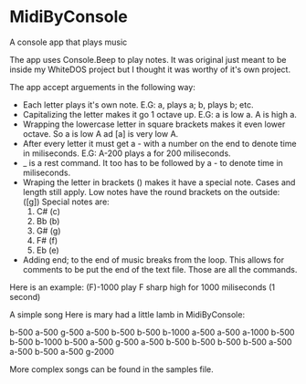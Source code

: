# MidiByConsole
A console app that plays music

The app uses Console.Beep to play notes. It was original just meant to be inside my WhiteDOS project but I thought it was worthy of it's own project.

The app accept arguements in the following way:

* Each letter plays it's own note. E.G: a, plays a; b, plays b; etc.
* Capitalizing the letter makes it go 1 octave up. E.G: a is low a. A is high a.
* Wrapping the lowercase letter in square brackets makes it even lower octave. So a is low A ad \[a\] is very low A.
* After every letter it must get a - with a number on the end to denote time in miliseconds. E.G: A-200 plays a for 200 miliseconds.
* _ is a rest command. It too has to be followed by a - to denote time in miliseconds.
* Wraping the letter in brackets () makes it have a special note. Cases and length still apply. Low notes have the round brackets on the outside: \(\[g\]\) Special notes are:
  1. C# (c)
  2. Bb (b)
  3. G# (g)
  4. F# (f)
  5. Eb (e)
* Adding end; to the end of music breaks from the loop. This allows for comments to be put the end of the text file.
Those are all the commands.

Here is an example: (F)-1000 play F sharp high for 1000 miliseconds (1 second)

A simple song
Here is mary had a little lamb in MidiByConsole:

b-500 a-500 g-500 a-500 b-500 b-500 b-1000 a-500 a-500 a-1000 b-500 b-500 b-1000 b-500 a-500 g-500 a-500 b-500 b-500 b-500 b-500 a-500 a-500 b-500 a-500 g-2000

More complex songs can be found in the samples file.
